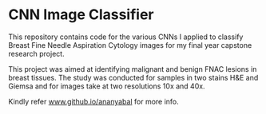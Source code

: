 # CNN Image Classifier

This repository contains code for the various CNNs I applied to classify Breast Fine Needle Aspiration Cytology images for my final year capstone research project.

This project was aimed at identifying malignant and benign FNAC lesions in breast tissues. 
The study was conducted for samples in two stains H&E and Giemsa and for images take at two resolutions 10x and 40x.

Kindly refer www.github.io/ananyabal for more info.
